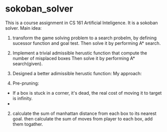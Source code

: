 # sokoban_solver
This is a course assignment in CS 161 Artificial Inteligence. 
It is a sokoban solver. 
Main idea:
1. transform the game solving problem to a search probelm, by defining 
sucessor function and goal test. Then solve it by performing A* search.

2. Implement a trivial admissible herustic function that compute the number of misplaced boxes
Then solve it by performing A* search(given). 

3. Designed a better adimissible herustic function: 
My approach:
1. Pre-pruning: 
- If a box is stuck in a corner, it's dead, the real cost of moving it to target is infinity.
- 
2. calculate the sum of manhattan distance from each box to its nearest goal.
then calculate the sum of moves from player to each box, add them togather.

